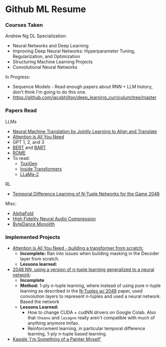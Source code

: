 # Github ML Resume

### Courses Taken

Andrew Ng DL Specialization:
- Neural Networks and Deep Learning
- Improving Deep Neural Networks: Hyperparameter Tuning, Regularization, and Optimization
- Structuring Machine Learning Projects
- Convolutional Neural Networks

In Progress:

- Sequence Models - Read enough papers about RNN + LLM history, don't think I'm going to do this one.
- https://github.com/jacobhilton/deep_learning_curriculum/tree/master

### Papers Read

LLMs


- [Neural Machine Translation by Jointly Learning to Align and Translate](https://arxiv.org/abs/1409.0473)
- [Attention is All You Need](https://arxiv.org/abs/1706.03762)
- GPT 1, 2, and 3
- [BERT](https://arxiv.org/abs/1810.04805) and [BART](https://arxiv.org/abs/1910.13461)
- [ROME](https://rome.baulab.info/?ref=blog.mithrilsecurity.io)
- To read:
  - [ToxiGen](https://arxiv.org/abs/2203.09509?ref=blog.mithrilsecurity.io)
  - [Inside Transformers](https://transformer-circuits.pub/2021/framework/index.html)
  - [LLaMa-2](https://medium.com/towards-generative-ai/understanding-llama-2-architecture-its-ginormous-impact-on-genai-e278cb81bd5c)

RL

- [Temporal Difference Learning of N-Tuple Networks for the Game 2048](http://www.cs.put.poznan.pl/wjaskowski/pub/papers/Szubert2014_2048.pdf)

Misc:
- [AlphaFold](https://www.nature.com/articles/s41586-021-03819-2)
- [High Fidelity Neural Audio Compression](https://arxiv.org/abs/2210.13438)
- [ByteDance Monolith](https://arxiv.org/pdf/2209.07663.pdf)

### Implemented Projects

- [Attention is All You Need - building a transformer from scratch:](https://github.com/nkumarcc/tf-attention-is-all-you-need)
  - **Incomplete:** Ran into issues when building masking in the Decoder layer from scratch.
  - **Lessons learned:**
- [2048 NN, using a version of n-tuple learning generalized to a neural network](https://github.com/nkumarcc/2048-NN):
  - **Incomplete**
  - **Method:** 1-ply n-tuple learning, where instead of using pure n-tuple learning as described in the [N-Tuples w/ 2048](http://www.cs.put.poznan.pl/wjaskowski/pub/papers/Szubert2014_2048.pdf) paper, used convolution layers to represent n-tuples and used a neural network. Based the network
  - **Lessons Learned:**
    - How to change CUDA + cudNN drivers on Google Colab. Also that `theano` and `lasagne` really aren't compatible with much of anything anymore lmfao.
    - Reinforcement learning, in particular temporal difference learning, 1-ply n-tuple based learning.
- [Kaggle 'I'm Something of a Painter Myself'](https://www.kaggle.com/code/nkumarcc3000/notebook33fea62f8e)
